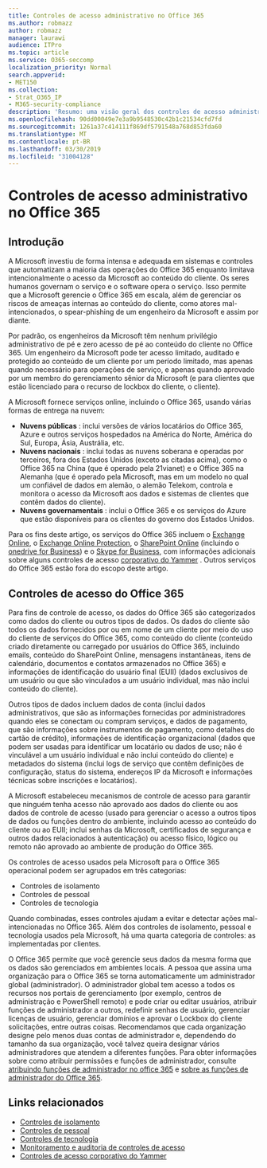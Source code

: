 ```yaml
---
title: Controles de acesso administrativo no Office 365
ms.author: robmazz
author: robmazz
manager: laurawi
audience: ITPro
ms.topic: article
ms.service: O365-seccomp
localization_priority: Normal
search.appverid:
- MET150
ms.collection:
- Strat_O365_IP
- M365-security-compliance
description: 'Resumo: uma visão geral dos controles de acesso administrativo e categorização de dados do Office 365.'
ms.openlocfilehash: 90dd00049e7e3a9b9548530c42b1c21534cfd7fd
ms.sourcegitcommit: 1261a37c414111f869df5791548a768d853fda60
ms.translationtype: MT
ms.contentlocale: pt-BR
ms.lasthandoff: 03/30/2019
ms.locfileid: "31004128"
---
```

# <a name="administrative-access-controls-in-office-365"></a>Controles de acesso administrativo no Office 365 

## <a name="introduction"></a>Introdução
A Microsoft investiu de forma intensa e adequada em sistemas e controles que automatizam a maioria das operações do Office 365 enquanto limitava intencionalmente o acesso da Microsoft ao conteúdo do cliente. Os seres humanos governam o serviço e o software opera o serviço. Isso permite que a Microsoft gerencie o Office 365 em escala, além de gerenciar os riscos de ameaças internas ao conteúdo do cliente, como atores mal-intencionados, o spear-phishing de um engenheiro da Microsoft e assim por diante.

Por padrão, os engenheiros da Microsoft têm nenhum privilégio administrativo de pé e zero acesso de pé ao conteúdo do cliente no Office 365. Um engenheiro da Microsoft pode ter acesso limitado, auditado e protegido ao conteúdo de um cliente por um período limitado, mas apenas quando necessário para operações de serviço, e apenas quando aprovado por um membro do gerenciamento sênior da Microsoft (e para clientes que estão licenciado para o recurso de lockbox do cliente, o cliente).

A Microsoft fornece serviços online, incluindo o Office 365, usando várias formas de entrega na nuvem:

- **Nuvens públicas** : inclui versões de vários locatários do Office 365, Azure e outros serviços hospedados na América do Norte, América do Sul, Europa, Ásia, Austrália, etc.
- **Nuvens nacionais** : inclui todas as nuvens soberana e operadas por terceiros, fora dos Estados Unidos (exceto as citadas acima), como o Office 365 na China (que é operado pela 21vianet) e o Office 365 na Alemanha (que é operado pela Microsoft, mas em um modelo no qual um confiável de dados em alemão, o alemão Telekom, controla e monitora o acesso da Microsoft aos dados e sistemas de clientes que contêm dados do cliente).
- **Nuvens governamentais** : inclui o Office 365 e os serviços do Azure que estão disponíveis para os clientes do governo dos Estados Unidos.

Para os fins deste artigo, os serviços do Office 365 incluem o [Exchange Online](https://docs.microsoft.com/Exchange/exchange-online), o [Exchange Online Protection](https://docs.microsoft.com/Office365/SecurityCompliance/eop/exchange-online-protection-overview), o [SharePoint Online](https://docs.microsoft.com/sharepoint/sharepoint-online) (incluindo o [onedrive for Business](https://docs.microsoft.com/OneDrive/onedrive)) e o [Skype for Business](https://docs.microsoft.com/SkypeForBusiness/skype-for-business-online), com informações adicionais sobre alguns controles de acesso [corporativo do Yammer](https://support.office.com/article/yammer-–-admin-help-e1464355-1f97-49ac-b2aa-dd320b179dbe?ui=en-US&rs=en-US&ad=US) . Outros serviços do Office 365 estão fora do escopo deste artigo.

## <a name="office-365-access-controls"></a>Controles de acesso do Office 365
Para fins de controle de acesso, os dados do Office 365 são categorizados como dados do cliente ou outros tipos de dados. Os dados do cliente são todos os dados fornecidos por ou em nome de um cliente por meio do uso do cliente de serviços do Office 365, como conteúdo do cliente (conteúdo criado diretamente ou carregado por usuários do Office 365, incluindo emails, conteúdo do SharePoint Online, mensagens instantâneas, itens de calendário, documentos e contatos armazenados no Office 365) e informações de identificação do usuário final (EUII) (dados exclusivos de um usuário ou que são vinculados a um usuário individual, mas não inclui conteúdo do cliente). 

Outros tipos de dados incluem dados de conta (inclui dados administrativos, que são as informações fornecidas por administradores quando eles se conectam ou compram serviços, e dados de pagamento, que são informações sobre instrumentos de pagamento, como detalhes do cartão de crédito), informações de identificação organizacional (dados que podem ser usadas para identificar um locatário ou dados de uso; não é vinculável a um usuário individual e não inclui conteúdo do cliente) e metadados do sistema (inclui logs de serviço que contêm definições de configuração, status do sistema, endereços IP da Microsoft e informações técnicas sobre inscrições e locatários).

A Microsoft estabeleceu mecanismos de controle de acesso para garantir que ninguém tenha acesso não aprovado aos dados do cliente ou aos dados de controle de acesso (usado para gerenciar o acesso a outros tipos de dados ou funções dentro do ambiente, incluindo acesso ao conteúdo do cliente ou ao EUII; inclui senhas da Microsoft, certificados de segurança e outros dados relacionados à autenticação) ou acesso físico, lógico ou remoto não aprovado ao ambiente de produção do Office 365.

Os controles de acesso usados pela Microsoft para o Office 365 operacional podem ser agrupados em três categorias:
- Controles de isolamento
- Controles de pessoal
- Controles de tecnologia

Quando combinadas, esses controles ajudam a evitar e detectar ações mal-intencionadas no Office 365. Além dos controles de isolamento, pessoal e tecnologia usados pela Microsoft, há uma quarta categoria de controles: as implementadas por clientes.

O Office 365 permite que você gerencie seus dados da mesma forma que os dados são gerenciados em ambientes locais. A pessoa que assina uma organização para o Office 365 se torna automaticamente um administrador global (administrador). O administrador global tem acesso a todos os recursos nos portais de gerenciamento (por exemplo, centros de administração e PowerShell remoto) e pode criar ou editar usuários, atribuir funções de administrador a outros, redefinir senhas de usuário, gerenciar licenças de usuário, gerenciar domínios e aprovar o Lockbox do cliente solicitações, entre outras coisas. Recomendamos que cada organização designe pelo menos duas contas de administrador e, dependendo do tamanho da sua organização, você talvez queira designar vários administradores que atendem a diferentes funções. Para obter informações sobre como atribuir permissões e funções de administrador, consulte [atribuindo funções de administrador no office 365](https://support.office.com/article/Assigning-admin-roles-in-Office-365-eac4d046-1afd-4f1a-85fc-8219c79e1504) e [sobre as funções de administrador do Office 365](https://support.office.com/article/Permissions-in-Office-365-DA585EEA-F576-4F55-A1E0-87090B6AAA9D).


## <a name="related-links"></a>Links relacionados

- [Controles de isolamento](office-365-isolation-controls.md)
- [Controles de pessoal](office-365-personnel-controls.md)
- [Controles de tecnologia](office-365-technology-controls.md)
- [Monitoramento e auditoria de controles de acesso](office-365-monitoring-and-auditing-access-controls.md)
- [Controles de acesso corporativo do Yammer](office-365-yammer-enterprise-access-controls.md)